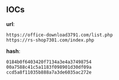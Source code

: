 
## IOCs

__url__:

```text
https://office-download3791.com/list.php
https://rs-shop7301.com/index.php
```
__hash__:

```text
0184b0f6403420f7134a3e4a37498754
00a7588c41c5a1183f098901d30df09a
ccd5a8f11035b888a7a3de6035ac272e
```